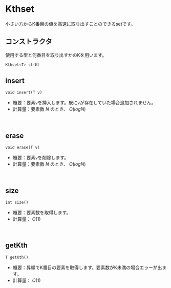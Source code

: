 # Kthset
小さい方からK番目の値を高速に取り出すことのできるsetです。

## コンストラクタ
使用する型と何番目を取り出すかのKを用います。
```cpp
Kthset<T> st(K)
```

## insert
`void insert(T v)`
* 概要：要素`v`を挿入します。既に`v`が存在していた場合追加されません。
* 計算量：要素数 $N$ のとき、 $O(logN)$
<br>

## erase
`void erase(T v)`
* 概要：要素`v`を削除します。
* 計算量：要素数 $N$ のとき、 $O(logN)$
<br>

## size
`int size()`
* 概要：要素数を取得します。
* 計算量： $O(1)$
<br>

## getKth
`T getKth()`
* 概要：昇順でK番目の要素を取得します。要素数がK未満の場合エラーが出ます。
* 計算量： $O(1)$